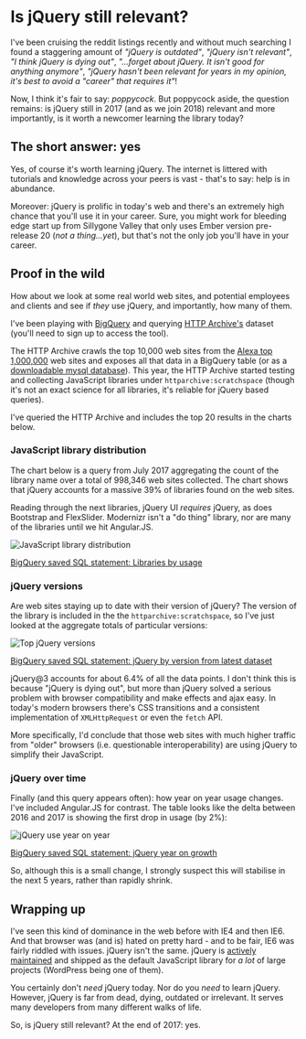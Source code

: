 # Is jQuery still relevant?

I've been cruising the reddit listings recently and without much searching I
found a staggering amount of _"jQuery is outdated"_, _"jQuery isn't relevant"_,
_"I think jQuery is dying out"_, _"…forget about jQuery. It isn't good for
anything anymore"_, _"jQuery hasn't been relevant for years in my opinion, it's
best to avoid a "career" that requires it"_!

Now, I think it's fair to say: _poppycock_. But poppycock aside, the question
remains: is jQuery still in 2017 (and as we join 2018) relevant and more
importantly, is it worth a newcomer learning the library today?

<!--more-->

## The short answer: yes

Yes, of course it's worth learning jQuery. The internet is littered with
tutorials and knowledge across your peers is vast - that's to say: help is in
abundance.

Moreover: jQuery is prolific in today's web and there's an extremely high chance
that you'll use it in your career. Sure, you might work for bleeding edge start
up from Sillygone Valley that only uses Ember version pre-release 20 (_not a
thing…yet_), but that's not the only job you'll have in your career.

## Proof in the wild

How about we look at some real world web sites, and potential employees and
clients and see if _they_ use jQuery, and importantly, how many of them.

I've been playing with [BigQuery](https://bigquery.cloud.google.com) and
querying [HTTP Archive's](http://httparchive.org/) dataset (you'll need to sign
up to access the tool).

The HTTP Archive crawls the top 10,000 web sites from the
[Alexa top 1,000,000](http://www.alexa.com/topsites) web sites and exposes all
that data in a BigQuery table (or as a
[downloadable mysql database](http://httparchive.org/downloads.php)). This year,
the HTTP Archive started testing and collecting JavaScript libraries under
`httparchive:scratchspace` (though it's not an exact science for all libraries,
it's reliable for jQuery based queries).

I've queried the HTTP Archive and includes the top 20 results in the charts
below.

### JavaScript library distribution

The chart below is a query from July 2017 aggregating the count of the library
name over a total of 998,346 web sites collected. The chart shows that jQuery
accounts for a massive 39% of libraries found on the web sites.

Reading through the next libraries, jQuery UI _requires_ jQuery, as does
Bootstrap and FlexSlider. Modernizr isn't a "do thing" library, nor are many of
the libraries until we hit Angular.JS.

![JavaScript library distribution](/images/library-distribution.png)

[BigQuery saved SQL statement: Libraries by usage](https://bigquery.cloud.google.com/savedquery/6055551911:e6fa748c2ec9441b8920e6be6716b5ca)

### jQuery versions

Are web sites staying up to date with their version of jQuery? The version of
the library is included in the the `httparchive:scratchspace`, so I've just
looked at the aggregate totals of particular versions:

![Top jQuery versions](/images/top-jquery-versions.png)

[BigQuery saved SQL statement: jQuery by version from latest dataset](https://bigquery.cloud.google.com/savedquery/6055551911:b281945347d44c9397e93db71dd33108)

jQuery@3 accounts for about 6.4% of all the data points. I don't think this is
because "jQuery is dying out", but more than jQuery solved a serious problem
with browser compatibility and make effects and ajax easy. In today's modern
browsers there's CSS transitions and a consistent implementation of
`XMLHttpRequest` or even the `fetch` API.

More specifically, I'd conclude that those web sites with much higher traffic
from "older" browsers (i.e. questionable interoperability) are using jQuery to
simplify their JavaScript.

### jQuery over time

Finally (and this query appears often): how year on year usage changes. I've
included Angular.JS for contrast. The table looks like the delta between 2016
and 2017 is showing the first drop in usage (by 2%):

![jQuery use year on year](/images/jquery-year-on-year.png)

[BigQuery saved SQL statement: jQuery year on growth](https://bigquery.cloud.google.com/savedquery/6055551911:30e7726dde8b4cf4bebe35a8f6977d63)

So, although this is a small change, I strongly suspect this will stabilise in
the next 5 years, rather than rapidly shrink.

## Wrapping up

I've seen this kind of dominance in the web before with IE4 and then IE6. And
that browser was (and is) hated on pretty hard - and to be fair, IE6 was fairly
riddled with issues. jQuery isn't the same. jQuery is
[actively maintained](https://github.com/jquery/jquery/commits/master) and
shipped as the default JavaScript library for _a lot_ of large projects
(WordPress being one of them).

You certainly don't _need_ jQuery today. Nor do you _need_ to learn jQuery.
However, jQuery is far from dead, dying, outdated or irrelevant. It serves many
developers from many different walks of life.

So, is jQuery still relevant? At the end of 2017: yes.
